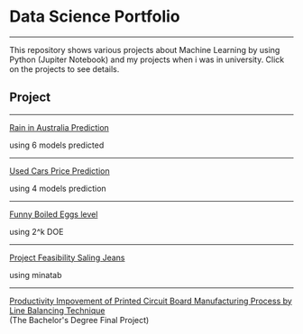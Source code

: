 # Data Science Portfolio
---
This repository shows various projects about Machine Learning by using Python (Jupiter Notebook) and my projects when i was in university. Click on the projects to see details.

## Project
---
[Rain in Australia Prediction](https://github.com/TawanTan/Data-Science-Portfolio/blob/master/Rain-in-Australia-Prediction/Rain-in-Australia-Prediction.ipynb)

using 6 models predicted

---
[Used Cars Price Prediction](https://github.com/TawanTan/Data-Science-Portfolio/blob/master/Used-Cars-Price-Prediction/Used-Cars-Price-Prediction.ipynb)

using 4 models prediction

---
[Funny Boiled Eggs level](https://github.com/TawanTan/Data-Science-Portfolio/blob/master/Boiled-eggs/%E0%B8%A3%E0%B8%A7%E0%B8%A1%E0%B9%80%E0%B8%A5%E0%B9%88%E0%B8%A1%E0%B8%95%E0%B9%89%E0%B8%99%E0%B9%84%E0%B8%82%E0%B9%88.pdf)

using 2^k DOE

---
[Project Feasibility Saling Jeans](https://github.com/TawanTan/Data-Science-Portfolio/blob/master/Project-Feasibility-Study/%E0%B8%A3%E0%B8%A7%E0%B8%A1%E0%B9%80%E0%B8%A5%E0%B9%88%E0%B8%A1%20completed.pdf)

using minatab

---
[Productivity Impovement of Printed Circuit Board Manufacturing Process by Line Balancing Technique](https://github.com/TawanTan/Data-Science-Portfolio/blob/master/Line-Balancing/%E0%B9%80%E0%B8%A5%E0%B9%88%E0%B8%A1%E0%B8%A3%E0%B8%B2%E0%B8%A2%E0%B8%87%E0%B8%B2%E0%B8%99.pdf)  
(The Bachelor's Degree Final Project)

